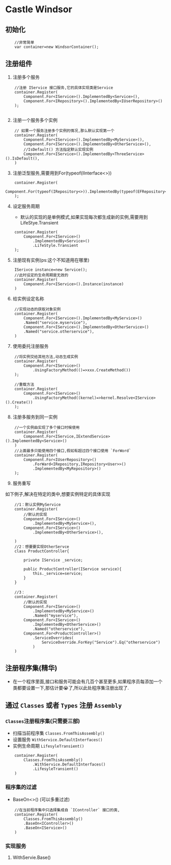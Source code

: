 # Castle Windsor

## 初始化

```
    //非常简单
    var container=new WindsorContainer();
```
## 注册组件

1. 注册多个服务

```
    //注册 IService 接口服务,它的具体实现类是Service
    container.Register(
        Component.For<IService>().ImplementedBy<Service>(),
        Component.For<IRepository>().ImplementedBy<IUserRepository>()
    );
   
```

2. 注册一个服务多个实例

```
    // 如果一个服务注册多个实例的情况,那么默认实现第一个
    container.Register(
        Component.For<IService>().ImplementedBy<MyService>(),
        Component.For<IService>().ImplementedBy<OtherService>(),
        //IsDefault() 方法指定默认实现实例
        Component.For<IService>().ImplementedBy<ThreeService>().IsDefault(),
    )
```

3. 注册泛型服务,需要用到For(typeof(IInterface<>))

```
    container.Register(
        Component.For(typeof(IRepository<>)).ImplementedBy(typeof(EFRepository<>))
    );
```

4. 设定服务周期
    
    * 默认的实现的是单例模式,如果实现每次都生成新的实例,需要用到 LifeStye.Transient
```
    container.Register(
        Component.For<IService>()
            .ImplementedBy<Service>()
            .LifeStyle.Transient
    );

```

5. 注册现有实例(ps:这个不知道用在哪里)

```
    ISerivce instance=new Service();
    //此时设定的生命周期是无效的
    container.Register(
        Component.For<IService>().Instance(instance)
    )
```

6. 给实例设定名称

```
    //实现动态的获取对象实例
    container.Register(
        Component.For<IService>().ImplementedBy<MyService>()
        .Named("service.myservice"),
        Component.For<IService>().ImplementedBy<OtherService>()
        .Named("service.otherservice"),
    )
```

7. 使用委托注册服务

```
    //将实例交给其他方法,动态生成实例
    container.Register(
        Component.For<IService>()
            .UsingFactoryMethod(()=>xxx.CreateMethod())
    );

    //重载方法
    container.Register(
        Component.For<IService>()
            .UsingFactoryMethod((kernel)=>kernel.Resolve<IService>().Create())
    );
```
8. 注册多服务到同一实例

```
    //一个实例由实现了多个接口时候使用
    container.Register(
        Component.For<IService,IExtendService>().ImplementedBy<Service>()
    )
    //上面最多只能使用四个接口,假如有超过四个接口使用 `ForWord`
    container.Register(
        Component.For<IUserRepository>()
            .ForWard<IRepository,IRepository<User>>()
            .ImplementedBy<MyRepository>()
    );
```

9. 服务重写

如下例子,解决在特定的类中,想要实例特定的具体实现
```
    //1：默认实例MyService
    container.Register(
        //默认的实现
        Component.For<IService>()
            .ImplementedBy<MyService>(),
        Component.For<IService>()
            .ImplementedBy<OtherService>(),
        
    )
    //2：想要要实现OtherServce
    class ProductController{
       
        private IService _service;

        public ProductController(IService service){
            this._service=service;
        }
    }

    //3：
    container.Register(
        //默认的实现
        Component.For<IService>()
            .ImplementedBy<MyService>()
            .Named("myservice"),
        Component.For<IService>()
            .ImplementedBy<OtherService>()
            .Named("otherservice"),
        Component.For<ProductController>()
            .ServiceOverrides(
                ServiceOverride.ForKey("Service").Eq("otherservice")
            )
    )

```

## 注册程序集(精华)

* 在一个程序里面,接口和服务可能会有几百个甚至更多,如果程序员每添加一个类都要设置一下,那估计要😭了,所以此处程序集注册出现了.

## 通过 `Classes` 或者 `Types` 注册 `Assembly`

### `Classes`注册程序集(只需要三部)

* 扫描当前程序集 `Classes.FromThisAssembly()`
* 设置服务  `WithService.DefaultInterfaces()`
* 实例生命周期 `LifesyleTransient()`

```
    container.Register(
        Classes.FromThisAssembly()
            .WithService.DefaultInterfaces()
            .LifesyleTransient()
    )
```
### 程序集的过滤

* BaseOn<>() (可以多重过滤)

```
    //在当前程序集中只选择集成自 `IController` 接口的类,
    container.Register(
        Classes.FromThisAssembly()
        .BaseOn<IController>()
        .BaseOn<IService>()
    )
```

### 实现服务

1. WithServie.Base()
